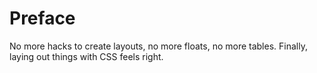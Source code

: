 # Preface

No more hacks to create layouts, no more floats, no more tables. Finally, laying out things with CSS feels right.

